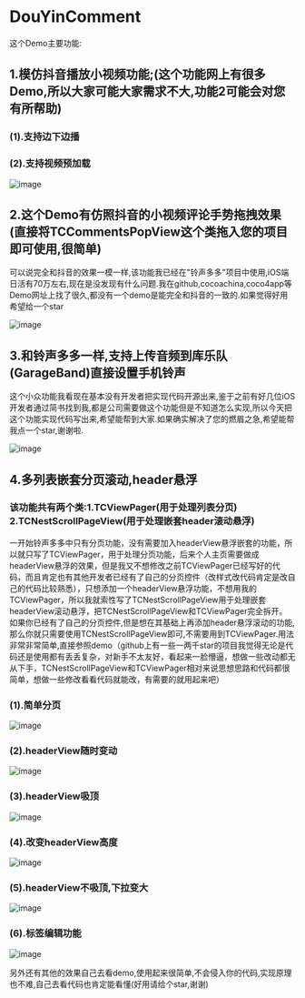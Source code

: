 # DouYinComment
这个Demo主要功能:
## 1.模仿抖音播放小视频功能;(这个功能网上有很多Demo,所以大家可能大家需求不大,功能2可能会对您有所帮助)
### (1).支持边下边播
### (2).支持视频预加载
![image](https://github.com/tangtiancheng/ttcgif/blob/master/gif/smallVideoImage.gif)
## 2.这个Demo有仿照抖音的小视频评论手势拖拽效果(直接将TCCommentsPopView这个类拖入您的项目即可使用,很简单)
可以说完全和抖音的效果一模一样,该功能我已经在"铃声多多"项目中使用,iOS端日活有70万左右,现在是没发现有什么问题.我在github,cocoachina,coco4app等Demo网址上找了很久,都没有一个demo是能完全和抖音的一致的.如果觉得好用希望给一个star

![image](https://github.com/tangtiancheng/ttcgif/blob/master/gif/comment.gif)

## 3.和铃声多多一样,支持上传音频到库乐队(GarageBand)直接设置手机铃声
这个小众功能我看现在基本没有开发者把实现代码开源出来,鉴于之前有好几位iOS开发者通过简书找到我,都是公司需要做这个功能但是不知道怎么实现,所以今天把这个功能实现代码写出来,希望能帮到大家.如果确实解决了您的燃眉之急,希望能帮我点一个star,谢谢啦.

![image](https://github.com/tangtiancheng/ttcgif/blob/master/gif/GarageBandImage.gif)


## 4.多列表嵌套分页滚动,header悬浮
### 该功能共有两个类:1.TCViewPager(用于处理列表分页)  2.TCNestScrollPageView(用于处理嵌套header滚动悬浮)
一开始铃声多多中只有分页功能，没有需要加入headerView悬浮嵌套的功能，所以就只写了TCViewPager，用于处理分页功能，后来个人主页需要做成headerView悬浮的效果，但是我又不想修改之前TCViewPager已经写好的代码，而且肯定也有其他开发者已经有了自己的分页控件（改样式改代码肯定是改自己的代码比较熟悉），只想添加一个headerView悬浮功能，不想用我的TCViewPager，所以我就索性写了TCNestScrollPageView用于处理嵌套headerView滚动悬浮，把TCNestScrollPageView和TCViewPager完全拆开。
如果你已经有了自己的分页控件,但是想在其基础上再添加header悬浮滚动的功能,那么你就只需要使用TCNestScrollPageView即可,不需要用到TCViewPager.用法非常非常简单,直接参照demo（github上有一些一两千star的项目我觉得无论是代码还是使用都有丢丢复杂，对新手不太友好，看起来一脸懵逼，想做一些改动都无从下手，TCNestScrollPageView和TCViewPager相对来说思想思路和代码都很简单，想做一些修改看看代码就能改，有需要的就用起来吧）
### (1).简单分页
![image](https://github.com/tangtiancheng/ttcgif/blob/master/gif/分页效果.gif)
### (2).headerView随时变动
![image](https://github.com/tangtiancheng/ttcgif/blob/master/gif/headerView随时变动.gif)
### (3).headerView吸顶
![image](https://github.com/tangtiancheng/ttcgif/blob/master/gif/headerView吸顶.gif)
### (4).改变headerView高度
![image](https://github.com/tangtiancheng/ttcgif/blob/master/gif/改变headerView高度.gif)
### (5).headerView不吸顶,下拉变大
![image](https://github.com/tangtiancheng/ttcgif/blob/master/gif/headerView不吸顶,下拉变大.gif)
### (6).标签编辑功能
![image](https://github.com/tangtiancheng/ttcgif/blob/master/gif/editTag.gif)

另外还有其他的效果自己去看demo,使用起来很简单,不会侵入你的代码,实现原理也不难,自己去看代码也肯定能看懂(好用请给个star,谢谢)

